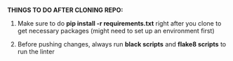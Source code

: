 **THINGS TO DO AFTER CLONING REPO:**

1. Make sure to do **pip install -r requirements.txt** right after you clone to get necessary packages (might need to set up an environment first)

2. Before pushing changes, always run **black scripts** and **flake8 scripts** to run the linter
